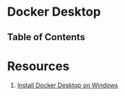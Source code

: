 # Docker Desktop

## Table of Contents

# Resources

1. [Install Docker Desktop on Windows](https://docs.docker.com/desktop/install/windows-install/)
